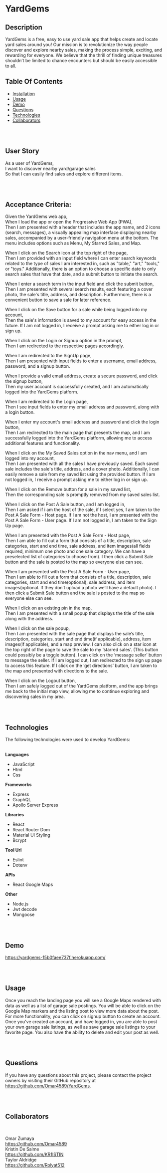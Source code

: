 # YardGems

## Description 

YardGems is a free, easy to use yard sale app that helps create and locate yard sales around you! Our mission is to revolutionize the way people discover and explore nearby sales, making the process simple, exciting, and rewarding for everyone. We believe that the thrill of finding unique treasures shouldn’t be limited to chance encounters but should be easily accessible to all. 

## Table Of Contents

- [Installation](#installation)
- [Usage](#usage)
- [Demo](#Demo)
- [Questions](#questions)
- [Technologies](#technologies)
- [Collaborators](#collaborators)

<br>
<br>

## User Story

As a user of YardGems, <br>
I want to discover nearby yard/garage sales<br>
So that I can easily find sales and explore different items.

<br>
<br>

## Acceptance Criteria:

Given the YardGems web app,<br>
When I load the app or open the Progressive Web App (PWA),<br>
Then I am presented with a header that includes the app name, and 2 icons (search, messages), a visually appealing map interface displaying nearby sales, accompanied by a user-friendly navigation menu at the bottom. The menu includes options such as Menu, My Starred Sales, and Map.

When I click on the Search icon at the top right of the page,<br>
Then I am provided with an input field where I can enter search keywords related to the type of sales I am interested in, such as "table," "art," "tools," or "toys." Additionally, there is an option to choose a specific date to only search sales that have that date, and a submit button to initiate the search.

When I enter a search term in the input field and click the submit button,<br>
Then I am presented with several search results, each featuring a cover photo, the sale's title, address, and description. Furthermore, there is a convenient button to save a sale for later reference.

When I click on the Save button for a sale while being logged into my account,<br>
Then the sale's information is saved to my account for easy access in the future. If I am not logged in, I receive a prompt asking me to either log in or sign up.


When I click on the Login or Signup option in the prompt,<br>
Then I am redirected to the respective pages accordingly.

When I am redirected to the SignUp page,<br>
Then I am presented with input fields to enter a username, email address, password, and a signup button.

When I provide a valid email address, create a secure password, and click the signup button,<br>
Then my user account is successfully created, and I am automatically logged into the YardGems platform.

When I am redirected to the Login page,<br>
Then I see input fields to enter my email address and password, along with a login button.

When I enter my account's email address and password and click the login button,<br>
Then I am redirected to the main page that presents the map, and I am successfully logged into the YardGems platform, allowing me to access additional features and functionality.

When I click on the My Saved Sales option in the nav menu, and I am logged into my account,<br>
Then I am presented with all the sales I have previously saved. Each saved sale includes the sale's title, address, and a cover photo. Additionally, I can easily remove a sale from my saved list using the provided button. If I am not logged in, I receive a prompt asking me to either log in or sign up.

When I click on the Remove button for a sale in my saved list,<br>
Then the corresponding sale is promptly removed from my saved sales list.

When I click on the Post A Sale button, and I am logged in,<br>
Then I am asked if i am the host of the sale, if I select yes, I am taken to the Post A Sale Form - Host page. If I am not the host, I am presented with the Post A Sale Form - User page. If I am not logged in, I am taken to the Sign Up page. 

When I am presented with the Post A Sale Form - Host page, <br>
Then I am able to fill out a form that consists of a title, description, sale categories, start and end time, sale address, and item images(all fields required, minimum one photo and one sale category. We can have a preselected list of categories to choose from). I then click a Submit Sale button and the sale is posted to the map so everyone else can see. 

When I am presented with the Post A Sale Form - User page, <br>
Then I am able to fill out a form that consists of a title, description, sale categories, start and end time(optional), sale address, and item images(optional. If they don’t upload a photo we’ll have a default photo). I then click a Submit Sale button and the sale is posted to the map so everyone else can see. 

When I click on an existing pin in the map, <br>
Then I am presented with a small popup that displays the title of the sale along with the address. 

When I click on the sale popup, <br>
Then I am presented with the sale page that displays the sale’s title, description, categories, start and end time(if applicable), address, item images(if applicable), and a map preview. I can also click on a star icon at the top right of the page to save the sale to my ‘starred sales’. (This button could possibly be a toggle button). I can click on the ‘message seller’ button to message the seller. If I am logged out, I am redirected to the sign up page to access this feature. If I click on the ‘get directions’ button, I am taken to the map and presented with directions to the sale.


When I click on the Logout button, <br>
Then I am safely logged out of the YardGems platform, and the app brings me back to the initial map view, allowing me to continue exploring and discovering sales in my area.

<br>
<br>

## Technologies <a id="technologies"></a>

The following technologies were used to develop YardGems:
<br>
<br>

<strong>Languages</strong>
- JavaScript
- Html
- Css
    
<strong>Frameworks</strong> 
- Express
- GraphQL
- Apollo Server Express 
    
<strong>Libraries</strong>
- React
- React Router Dom
- Material UI Styling 
- Bcrypt 

<strong>Tool Url</strong>
- Eslint 
- Dotenv 

    
<strong>APIs</strong>

- React Google Maps 

<strong>Other</strong>

- Node.js
- Jwt decode 
- Mongoose 

<br>
<br>

## Demo <a id="Demo"></a>

https://yardgems-15b0faee737f.herokuapp.com/


<br>
<br>

## Usage <a id="usage"></a> 

Once you reach the landing page you will see a Google Maps rendered with data as well as a list of garage sale postings. You will be able to click on the Google Map markers and the listing post to view more data about the post. For more functionality, you can click on signup button to create an account. Once you've created an account, and have logged in, you are able to post your own garage sale listings, as well as save garage sale listings to your favorite page. You also have the ability to delete and edit your post as well. 

<br>
<br>

## Questions <a id="questions"></a>

If you have any questions about this project, please contact the project owners by visiting their GitHub repository at https://github.com/Omar4589/YardGems.

<br>
<br>

## Collaborators <a id="collaborators"></a>

<br>

Omar Zumaya <br>
     https://github.com/Omar4589
<br>
Kristin De Salme<br>
     https://github.com/KR1ISTIN
<br>
Taylor Aldridge <br>
     https://github.com/Rolyat512